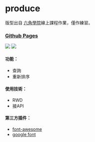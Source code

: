 # produce
版型出自 [六角學院](https://www.hexschool.com/)線上課程作業，僅作練習。

### [Github Pages](https://joyun25.github.io/produce/)
![](https://i.imgur.com/xuOxuxK.png)
![](https://i.imgur.com/M6Zm0IS.png)

#### 功能：
- 查詢
- 重新排序

#### 使用技術：
- RWD
- 接API

#### 第三方插件：
- [font-awesome](https://fontawesome.com/)
- [google font](https://fonts.google.com/)
